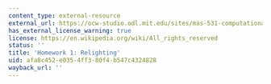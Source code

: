 ```yaml
---
content_type: external-resource
external_url: https://ocw-studio.odl.mit.edu/sites/mas-531-computational-camera-and-photography-fall-2009/type/page/edit/41d0b379-f7c4-4738-d6ab-994fa02224ed/#HW1
has_external_license_warning: true
license: https://en.wikipedia.org/wiki/All_rights_reserved
status: ''
title: 'Homework 1: Relighting'
uid: afa8c452-e035-4ff3-80f4-b547c4324828
wayback_url: ''
---
```

